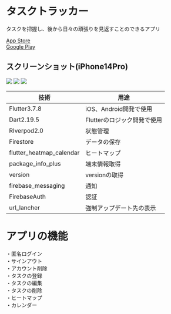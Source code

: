 # タスクトラッカー
タスクを把握し、後から日々の頑張りを見返すことのできるアプリ

[App Store](https://apps.apple.com/jp/app/%E3%82%BF%E3%82%B9%E3%82%AF%E3%83%88%E3%83%A9%E3%83%83%E3%82%AB%E3%83%BC/id6447428420)<br>
[Google Play](https://play.google.com/store/apps/details?id=com.domain.firebase_crud)


## スクリーンショット(iPhone14Pro)

![](assets/export8A24088B-CB7B-4FDA-B19B-8016AB1B26D2.png)
![](assets/export96BAE683-EFE0-4FA2-BEB9-A44B1291BC38.png)
![](assets/export726F39F5-35AA-44A9-8073-B95B73FF091D.png)

| 技術 | 用途 |
| --- | --- |
| Flutter3.7.8 | iOS、Android開発で使用 |
| Dart2.19.5 | Flutterのロジック開発で使用 |
| RIverpod2.0 | 状態管理 |
| Firestore | データの保存 |
| flutter_heatmap_calendar | ヒートマップ |
| package_info_plus | 端末情報取得 |
| version | versionの取得 |
| firebase_messaging | 通知 |
| FirebaseAuth | 認証 |
| url_lancher | 強制アップデート先の表示 |

# アプリの機能
・匿名ログイン<br>
・サインアウト<br>
・アカウント削除<br>
・タスクの登録<br>
・タスクの編集<br>
・タスクの削除<br>
・ヒートマップ<br>
・カレンダー




